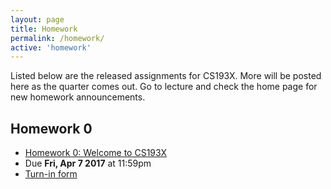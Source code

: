 ```yaml
---
layout: page
title: Homework
permalink: /homework/
active: 'homework'
---
```


Listed below are the released assignments for CS193X. More will be posted here as the quarter comes out. Go to lecture and check the home page for new homework announcements.

## Homework 0
- [Homework 0: Welcome to CS193X](0-welcome)
- Due **Fri, Apr 7 2017** at 11:59pm
- [Turn-in form](https://goo.gl/forms/Kqa1m2MgYNC6MQjm1)
